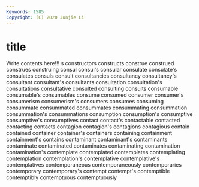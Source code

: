 ```yaml
---
Keywords: 1585
Copyright: (C) 2020 Junjie Li
---
```


# title

Write contents here!!!
s 
constructors 
constructs 
construe 
construed
construes 
construing 
consul 
consul's 
consular 
consulate 
consulate's 
consulates 
consuls 
consult
consultancies 
consultancy 
consultancy's 
consultant 
consultant's 
consultants 
consultation 
consultation's 
consultations 
consultative
consulted 
consulting 
consults 
consumable 
consumable's 
consumables 
consume 
consumed 
consumer 
consumer's
consumerism 
consumerism's 
consumers 
consumes 
consuming 
consummate 
consummated 
consummates 
consummating 
consummation
consummation's 
consummations 
consumption 
consumption's 
consumptive 
consumptive's 
consumptives 
contact 
contact's 
contactable
contacted 
contacting 
contacts 
contagion 
contagion's 
contagions 
contagious 
contain 
contained 
container
container's 
containers 
containing 
containment 
containment's 
contains 
contaminant 
contaminant's 
contaminants 
contaminate
contaminated 
contaminates 
contaminating 
contamination 
contamination's 
contemplate 
contemplated 
contemplates 
contemplating 
contemplation
contemplation's 
contemplative 
contemplative's 
contemplatives 
contemporaneous 
contemporaneously 
contemporaries 
contemporary 
contemporary's 
contempt
contempt's 
contemptible 
contemptibly 
contemptuous 
contemptuously 
